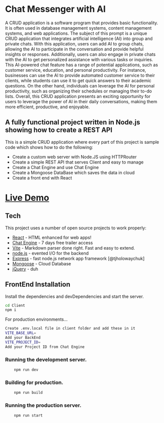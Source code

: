 # Chat Messenger with AI
A CRUD application is a software program that provides basic functionality. It is often used in database management systems, content management systems, and web applications.
The subject of this prompt is a unique CRUD application that integrates artificial intelligence (AI) into group and private chats. With this application, users can add AI to group chats, allowing the AI to participate in the conversation and provide helpful insights or responses. Additionally, users can also engage in private chats with the AI to get personalized assistance with various tasks or inquiries.
This AI-powered chat feature has a range of potential applications, such as customer service, education, and personal productivity. For instance, businesses can use the AI to provide automated customer service to their clients, while students can use it to get quick answers to their academic questions. On the other hand, individuals can leverage the AI for personal productivity, such as organizing their schedules or managing their to-do lists.
Overall, this CRUD application presents an exciting opportunity for users to leverage the power of AI in their daily conversations, making them more efficient, productive, and enjoyable.

## A fully functional project written in Node.js showing how to create a REST API

This is a simple CRUD application where every part of this project is sample code which shows how to do the following:

* Create a custom web server with Node.JS using HTTPRouter
* Create a simple REST API that serves Client and easy to manage
* Create a Chat Engine and use Chat Engine
* Create a Mongoose DataBase which saves the data in cloud 
* Create a front end with React 
# [Live Demo]
## Tech

This project uses a number of open source projects to work properly:

- [React] - HTML enhanced for web apps!
- [Chat Engine] - 7 days free trailer access
- [Vite] - Markdown parser done right. Fast and easy to extend.
- [node.js] - evented I/O for the backend
- [Express] - fast node.js network app framework [@tjholowaychuk]
- [Mongoose] - Cloud Database
- [jQuery] - duh

## FrontEnd Installation
Install the dependencies and devDependencies and start the server.

```sh
cd Client
npm i
```

For production environments...

```sh
Create .env.local file in client folder and add these in it
VITE_BASE_URL=
Add your BackEnd
VITE_PROJECT_ID=
Add your Project ID from Chat Engine
```

### Running the development server.

```bash
    npm run dev
```

### Building for production.

```bash
    npm run build
```

### Running the production server.

```bash
    npm run start
```

[//]: # (These are reference links used in the body of this note and get stripped out when the markdown processor does its job. There is no need to format nicely because it shouldn't be seen. Thanks SO - http://stackoverflow.com/questions/4823468/store-comments-in-markdown-syntax)

[Vite]: <https://vitejs.dev/>
   [git-repo-url]: <https://github.com/joemccann/dillinger.git>
   [Chat Engine]: <https://chatengine.io/>
   [node.js]: <http://nodejs.org>
   [jQuery]: <http://jquery.com>
   [express]: <http://expressjs.com>
   [React]: <https://react.dev/>
   [Mongoose]: <https://www.mongodb.com/atlas/database>
   [Live Demo]: <https://aimessenger.netlify.app/>

